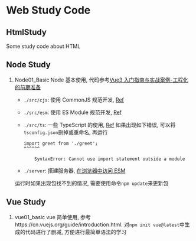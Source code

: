 # Web Study Code

## HtmlStudy

Some study code about HTML

## Node Study

1.  Node01_Basic
    Node 基本使用, 代码参考[Vue3 入门指南与实战案例-工程化的前期准备](https://vue3.chengpeiquan.com/guide.html)

    - `./src/cjs`: 使用 CommonJS 规范开发, [Ref](https://vue3.chengpeiquan.com/guide.html#%E7%94%A8-commonjs-%E8%AE%BE%E8%AE%A1%E6%A8%A1%E5%9D%97)
    - `./src/esm`: 使用 ES Module 规范开发, [Ref](https://vue3.chengpeiquan.com/guide.html#%E7%94%A8-es-module-%E8%AE%BE%E8%AE%A1%E6%A8%A1%E5%9D%97)
    - `./src/ts`: 一些 TypeScript 的使用, [Ref](https://vue3.chengpeiquan.com/typescript.html)
      如果出现如下错误, 可以将`tsconfig.json`删掉或重命名, 再运行

      ```sh{.line-numbers}
      import greet from './greet';
      ^^^^^^

          SyntaxError: Cannot use import statement outside a module
      ```

    - `./server`: 搭建服务器, [在浏览器中访问 ESM](https://vue3.chengpeiquan.com/guide.html#%E5%9C%A8%E6%B5%8F%E8%A7%88%E5%99%A8%E9%87%8C%E8%AE%BF%E9%97%AE-esm)

    运行时如果出现包找不到的情况, 需要使用命令`npm update`来更新包

## Vue Study

1. vue01_basic
   vue 简单使用, 参考https://cn.vuejs.org/guide/introduction.html. 对`npm init vue@latest`中生成的代码进行了删减, 方便进行最简单语法的学习
